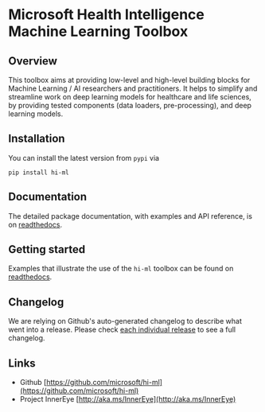 # Microsoft Health Intelligence Machine Learning Toolbox

## Overview

This toolbox aims at providing low-level and high-level building blocks for Machine Learning / AI researchers and
practitioners. It helps to simplify and streamline work on deep learning models for healthcare and life sciences,
by providing tested components (data loaders, pre-processing), and deep learning models.

## Installation

You can install the latest version from `pypi` via

```console
pip install hi-ml
```

## Documentation

The detailed package documentation, with examples and API reference, is on
[readthedocs](https://hi-ml.readthedocs.io/en/latest/).

## Getting started

Examples that illustrate the use of the `hi-ml` toolbox can be found on
[readthedocs](https://hi-ml.readthedocs.io/en/latest/).

## Changelog

We are relying on Github's auto-generated changelog to describe what went into a release. Please check [each individual release](https://github.com/microsoft/hi-ml/releases) to see a full changelog.

## Links

* Github [https://github.com/microsoft/hi-ml](https://github.com/microsoft/hi-ml)
* Project InnerEye [http://aka.ms/InnerEye](http://aka.ms/InnerEye)
